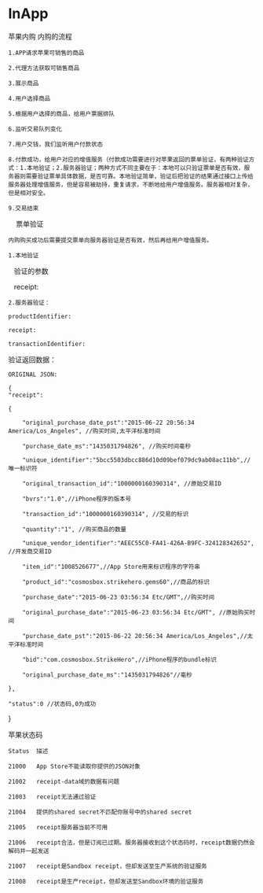 # InApp
苹果内购
    内购的流程
    
    1.APP请求苹果可销售的商品
    
    2.代理方法获取可销售商品
    
    3.展示商品
    
    4.用户选择商品
    
    5.根据用户选择的商品，给用户票据排队
    
    6.监听交易队列变化
    
    7.用户交钱，我们监听用户付款状态
    
    8.付款成功，给用户对应的增值服务（付款成功需要进行对苹果返回的票单验证，有两种验证方式：1.本地验证；2.服务器验证；两种方式不同主要在于：本地可以只验证票单是否有效，服务器则需要验证票单具体数据，是否可靠。本地验证简单，验证后把验证的结果通过接口上传给服务器处理增值服务，但是容易被劫持，重复请求，不断地给用户增值服务。服务器相对复杂，但是相对安全。
    
    9.交易结束
    
票单验证

    内购购买成功后需要提交票单向服务器验证是否有效，然后再给用户增值服务。
    
    1.本地验证
    
    验证的参数
    
    receipt:
    
    2.服务器验证：
    
    productIdentifier:
    
    receipt: 
    
    transactionIdentifier:
    
验证返回数据：
    
    ORIGINAL JSON: 
    
    {
    "receipt":
    
    {
    
        "original_purchase_date_pst":"2015-06-22 20:56:34 America/Los_Angeles", //购买时间,太平洋标准时间
        
        "purchase_date_ms":"1435031794826", //购买时间毫秒
        
        "unique_identifier":"5bcc5503dbcc886d10d09bef079dc9ab08ac11bb",//唯一标识符
        
        "original_transaction_id":"1000000160390314", //原始交易ID
        
        "bvrs":"1.0",//iPhone程序的版本号
        
        "transaction_id":"1000000160390314", //交易的标识
        
        "quantity":"1", //购买商品的数量
        
        "unique_vendor_identifier":"AEEC55C0-FA41-426A-B9FC-324128342652", //开发商交易ID
        
        "item_id":"1008526677",//App Store用来标识程序的字符串
        
        "product_id":"cosmosbox.strikehero.gems60",//商品的标识 
        
        "purchase_date":"2015-06-23 03:56:34 Etc/GMT",//购买时间
        
        "original_purchase_date":"2015-06-23 03:56:34 Etc/GMT", //原始购买时间
        
        "purchase_date_pst":"2015-06-22 20:56:34 America/Los_Angeles",//太平洋标准时间
        
        "bid":"com.cosmosbox.StrikeHero",//iPhone程序的bundle标识
        
        "original_purchase_date_ms":"1435031794826"//毫秒
        
    },
    
    "status":0 //状态码,0为成功
    
}

苹果状态码

    Status	描述

    21000	App Store不能读取你提供的JSON对象

    21002	receipt-data域的数据有问题

    21003	receipt无法通过验证

    21004	提供的shared secret不匹配你账号中的shared secret

    21005	receipt服务器当前不可用

    21006	receipt合法，但是订阅已过期。服务器接收到这个状态码时，receipt数据仍然会解码并一起发送

    21007	receipt是Sandbox receipt，但却发送至生产系统的验证服务

    21008	receipt是生产receipt，但却发送至Sandbox环境的验证服务


